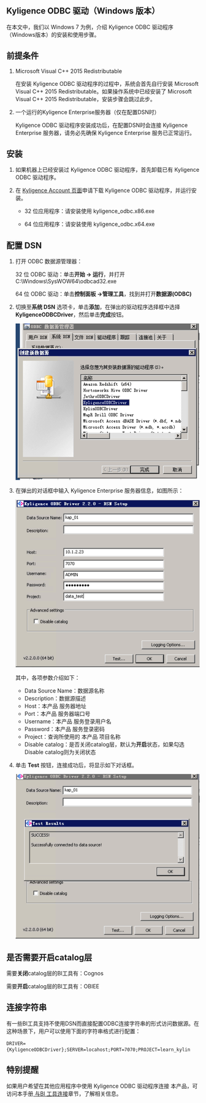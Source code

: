 ## Kyligence ODBC 驱动（Windows 版本）


在本文中，我们以 Windows 7 为例，介绍 Kyligence ODBC 驱动程序（Windows版本）的安装和使用步骤。

## 前提条件

1. Microsoft Visual C++ 2015 Redistributable

   在安装 Kyligence ODBC 驱动程序的过程中，系统会首先自行安装 Microsoft Visual C++ 2015 Redistributable。如果操作系统中已经安装了 Microsoft Visual C++ 2015 Redistributable，安装步骤会跳过此步。

2. 一个运行的Kyligence Enterprise服务器（仅在配置DSN时）

   Kyligence ODBC 驱动程序安装成功后，在配置DSN时会连接 Kyligence Enterprise 服务器，请务必先确保 Kyligence Enterprise 服务已正常运行。

## 安装

1. 如果机器上已经安装过 Kyligence ODBC 驱动程序，首先卸载已有 Kyligence ODBC 驱动程序。
2. 在 [Kyligence Account 页面](http://account.kyligence.io)申请下载 Kyligence ODBC 驱动程序，并运行安装。

   - 32 位应用程序：请安装使用 kyligence_odbc.x86.exe

   - 64 位应用程序：请安装使用 kyligence_odbc.x64.exe


## 配置 DSN

1. 打开 ODBC 数据源管理器：

   32 位 ODBC 驱动：单击**开始 -> 运行**，并打开 C:\Windows\SysWOW64\odbcad32.exe

   64 位 ODBC 驱动：单击**控制面板 ->管理工具**，找到并打开**数据源(ODBC)**

2. 切换至**系统 DSN** 选项卡，单击**添加**，在弹出的驱动程序选择框中选择 **KyligenceODBCDriver**，然后单击**完成**按钮。

   ![ODBC 数据源管理器](../images/01.png)

3. 在弹出的对话框中输入 Kyligence Enterprise 服务器信息，如图所示：

   ![DSN 设置](../images/02.png)

   其中，各项参数介绍如下：

   * Data Source Name：数据源名称
   * Description：数据源描述
   * Host：本产品 服务器地址
   * Port：本产品 服务器端口号
   * Username：本产品 服务登录用户名
   * Password：本产品 服务登录密码
   * Project：查询所使用的 本产品 项目名称
   * Disable catalog：是否关闭catalog层，默认为**开启**状态，如果勾选Disable catalog则为关闭状态

4. 单击 **Test** 按钮，连接成功后，将显示如下对话框。

   ![连接成功](../images/03.png)

## 是否需要开启catalog层

   需要**关闭**catalog层的BI工具有：Cognos

   需要**开启**catalog层的BI工具有：OBIEE

## 连接字符串

有一些BI工具支持不使用DSN而直接配置ODBC连接字符串的形式访问数据源。在这种场景下，用户可以使用下面的字符串格式进行配置：

```
DRIVER={KyligenceODBCDriver};SERVER=locahost;PORT=7070;PROJECT=learn_kylin
```

<!--请将SERVER，PORT及PROJECT中的信息替换成您所使用的本产品的信息。-->

## 特别提醒

如果用户希望在其他应用程序中使用 Kyligence ODBC 驱动程序连接 本产品，可访问本手册[ 与BI 工具连接](../../bi/README.md)章节，了解相关信息。

